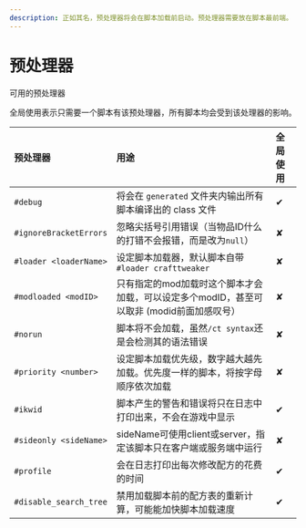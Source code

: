 ```yaml
---
description: 正如其名，预处理器将会在脚本加载前启动。预处理器需要放在脚本最前端。
---
```


# 预处理器

可用的预处理器

全局使用表示只需要一个脚本有该预处理器，所有脚本均会受到该处理器的影响。

| 预处理器 | 用途 | 全局使用 |
| :--- | :--- | :--- |
| `#debug` | 将会在 `generated` 文件夹内输出所有脚本编译出的 class 文件 | ✔ |
| `#ignoreBracketErrors` | 忽略尖括号引用错误（当物品ID什么的打错不会报错，而是改为`null`） | ✘ |
| `#loader <loaderName>` | 设定脚本加载器，默认脚本自带`#loader crafttweaker` | ✘ |
| `#modloaded <modID>` | 只有指定的mod加载时这个脚本才会加载，可以设定多个modID，甚至可以取非 (modid前面加感叹号） | ✘ |
| `#norun` | 脚本将不会加载，虽然`/ct syntax`还是会检测其的语法错误 | ✘ |
| `#priority <number>` | 设定脚本加载优先级，数字越大越先加载。优先度一样的脚本，将按字母顺序依次加载 | ✘ |
| `#ikwid` | 脚本产生的警告和错误将只在日志中打印出来，不会在游戏中显示 | ✔ |
| `#sideonly <sideName>` | sideName可使用client或server，指定该脚本只在客户端或服务端中运行 | ✘ |
| `#profile` | 会在日志打印出每次修改配方的花费的时间 | ✔ |
| `#disable_search_tree` | 禁用加载脚本前的配方表的重新计算，可能能加快脚本加载速度 | ✔ |
